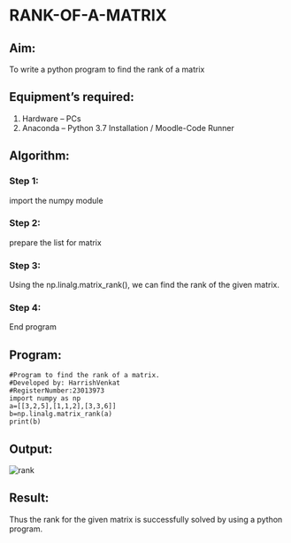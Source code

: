 # RANK-OF-A-MATRIX
## Aim:
To write a python program to find the rank of a matrix
## Equipment’s required:
1. 	Hardware – PCs
2. 	Anaconda – Python 3.7 Installation / Moodle-Code Runner
## Algorithm:
### Step 1: 
import the numpy module
### Step 2: 
prepare the list for matrix 
### Step 3:
Using the np.linalg.matrix_rank(), we can find the rank of the given matrix.
### Step 4: 
End program
## Program:
```
#Program to find the rank of a matrix.
#Developed by: HarrishVenkat
#RegisterNumber:23013973
import numpy as np
a=[[3,2,5],[1,1,2],[3,3,6]]
b=np.linalg.matrix_rank(a)
print(b)

```
## Output:
![rank](https://github.com/HarrishVenkat/RANK-OF-A-MATRIX/assets/144979588/5f64bd0b-fae2-4935-849a-b11ef13bab7e)

## Result:
Thus the rank for the given matrix is successfully solved by  using a python program.

